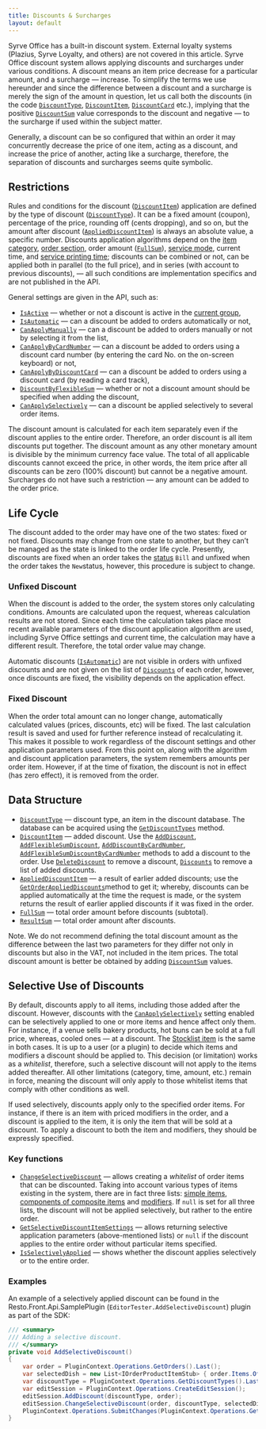 ```yaml
---
title: Discounts & Surcharges
layout: default
---
```

Syrve Office has a built-in discount system. External loyalty systems (Plazius, Syrve Loyalty, and others) are not covered in this article. Syrve Office discount system allows applying discounts and surcharges under various conditions. A discount means an item price decrease for a particular amount, and a surcharge — increase. To simplify the terms we use hereunder and since the difference between a discount and a surcharge is merely the sign of the amount in question, let us call both the discounts (in the code [`DiscountType`](https://syrve.github.io/front.api.sdk/v6/html/T_Resto_Front_Api_Data_Orders_IDiscountType.htm), [`DiscountItem`](https://syrve.github.io/front.api.sdk/v6/html/T_Resto_Front_Api_Data_Orders_IDiscountItem.htm), [`DiscountCard`](https://syrve.github.io/front.api.sdk/v6/html/T_Resto_Front_Api_Data_Orders_IDiscountCard.htm) etc.), implying that the positive [`DiscountSum`](https://syrve.github.io/front.api.sdk/v6/html/P_Resto_Front_Api_Data_Orders_IAppliedDiscountItem_DiscountSum.htm) value corresponds to the discount and negative — to the surcharge if used within the subject matter.

Generally, a discount can be so configured that within an order it may concurrently decrease the price of one item, acting as a discount, and increase the price of another, acting like a surcharge, therefore, the separation of discounts and surcharges seems quite symbolic.

## Restrictions ##
Rules and conditions for the discount ([`DiscountItem`](https://syrve.github.io/front.api.sdk/v6/html/T_Resto_Front_Api_Data_Orders_IDiscountItem.htm)) application are defined by the type of discount ([`DiscountType`](https://syrve.github.io/front.api.sdk/v6/html/T_Resto_Front_Api_Data_Orders_IDiscountType.htm)). It can be a fixed amount (coupon), percentage of the price, rounding off (cents dropping), and so on, but the amount after discount ([`AppliedDiscountItem`](https://syrve.github.io/front.api.sdk/v6/html/T_Resto_Front_Api_Data_Orders_IAppliedDiscountItem.htm)) is always an absolute value, a specific number. Discounts application algorithms depend on the [item category](https://syrve.github.io/front.api.sdk/v6/html/P_Resto_Front_Api_Data_Assortment_IProduct_Category.htm), [order section](https://syrve.github.io/front.api.sdk/v6/html/T_Resto_Front_Api_Data_Organization_Sections_IRestaurantSection.htm), order amount ([`FullSum`](https://syrve.github.io/front.api.sdk/v6/html/P_Resto_Front_Api_Data_Orders_IOrder_FullSum.htm)), [service mode](https://syrve.github.io/front.api.sdk/v6/html/T_Resto_Front_Api_Data_Organization_OrderServiceType.htm), current time, and [service printing time](https://syrve.github.io/front.api.sdk/v6/html/P_Resto_Front_Api_Data_Orders_IOrderRootItem_PrintTime.htm); discounts can be combined or not, can be applied both in parallel (to the full price), and in series (with account to previous discounts), — all such conditions are implementation specifics and are not published in the API.

General settings are given in the API, such as:

- [`IsActive`](https://syrve.github.io/front.api.sdk/v6/html/P_Resto_Front_Api_Data_Orders_IDiscountType_IsActive.htm) — whether or not a discount is active in the [current group](https://syrve.github.io/front.api.sdk/v6/html/M_Resto_Front_Api_IOperationService_GetHostTerminalsGroup.htm),
- [`IsAutomatic`](https://syrve.github.io/front.api.sdk/v6/html/P_Resto_Front_Api_Data_Orders_IDiscountType_IsAutomatic.htm) — can a discount be added to orders automatically or not,
- [`CanApplyManually`](https://syrve.github.io/front.api.sdk/v6/html/P_Resto_Front_Api_Data_Orders_IDiscountType_CanApplyManually.htm) — can a discount be added to orders manually or not by selecting it from the list,
- [`CanApplyByCardNumber`](https://syrve.github.io/front.api.sdk/v6/html/P_Resto_Front_Api_Data_Orders_IDiscountType_CanApplyByCardNumber.htm) — can a discount be added to orders using a discount card number (by entering the card No. on the on-screen keyboard) or not,
- [`CanApplyByDiscountCard`](https://syrve.github.io/front.api.sdk/v6/html/P_Resto_Front_Api_Data_Orders_IDiscountType_CanApplyByDiscountCard.htm) — can a discount be added to orders using a discount card (by reading a card track),
- [`DiscountByFlexibleSum`](https://syrve.github.io/front.api.sdk/v6/html/P_Resto_Front_Api_Data_Orders_IDiscountType_DiscountByFlexibleSum.htm) — whether or not a discount amount should be specified when adding the discount,
- [`CanApplySelectively`](https://syrve.github.io/front.api.sdk/v6/html/P_Resto_Front_Api_Data_Orders_IDiscountType_CanApplySelectively.htm) — can a discount be applied selectively to several order items.

The discount amount is calculated for each item separately even if the discount applies to the entire order. Therefore, an order discount is all item discounts put together. The discount amount as any other monetary amount is divisible by the minimum currency face value. The total of all applicable discounts cannot exceed the price, in other words, the item price after all discounts can be zero (100% discount) but cannot be a negative amount. Surcharges do not have such a restriction — any amount can be added to the order price.

## Life Cycle ##
The discount added to the order may have one of the two states: fixed or not fixed. Discounts may change from one state to another, but they can’t be managed as the state is linked to the order life cycle. Presently, discounts are fixed when an order takes the [status](https://syrve.github.io/front.api.sdk/v6/html/P_Resto_Front_Api_Data_Orders_IOrder_Status.htm) `Bill` and unfixed when the order takes the `New`status, however, this procedure is subject to change.

### Unfixed Discount ###
When the discount is added to the order, the system stores only calculating conditions. Amounts are calculated upon the request, whereas calculation results are not stored. Since each time the calculation takes place most recent available parameters of the discount application algorithm are used, including Syrve Office settings and current time, the calculation may have a different result. Therefore, the total order value may change.

Automatic discounts ([`IsAutomatic`](https://syrve.github.io/front.api.sdk/v6/html/P_Resto_Front_Api_Data_Orders_IDiscountType_IsAutomatic.htm)) are not visible in orders with unfixed discounts and are not given on the list of [`Discounts`](https://syrve.github.io/front.api.sdk/v6/html/P_Resto_Front_Api_Data_Orders_IOrder_Discounts.htm) of each order, however, once discounts are fixed, the visibility depends on the application effect.

### Fixed Discount ###
When the order total amount can no longer change, automatically calculated values (prices, discounts, etc) will be fixed. The last calculation result is saved and used for further reference instead of recalculating it. This makes it possible to work regardless of the discount settings and other application parameters used. From this point on, along with the algorithm and discount application parameters, the system remembers amounts per order item. However, if at the time of fixation, the discount is not in effect (has zero effect), it is removed from the order.

## Data Structure ##
- [`DiscountType`](https://syrve.github.io/front.api.sdk/v6/html/T_Resto_Front_Api_Data_Orders_IDiscountType.htm) —  discount type, an item in the discount database. The database can be acquired using the [`GetDiscountTypes`](https://syrve.github.io/front.api.sdk/v6/html/M_Resto_Front_Api_IOperationService_GetDiscountTypes.htm) method.
- [`DiscountItem`](https://syrve.github.io/front.api.sdk/v6/html/T_Resto_Front_Api_Data_Orders_IDiscountItem.htm) — added discount. Use the [`AddDiscount`](https://syrve.github.io/front.api.sdk/v6/html/M_Resto_Front_Api_Editors_IEditSession_AddDiscount.htm), [`AddFlexibleSumDiscount`](https://syrve.github.io/front.api.sdk/v6/html/M_Resto_Front_Api_Editors_IEditSession_AddFlexibleSumDiscount.htm), [`AddDiscountByCardNumber`](https://syrve.github.io/front.api.sdk/v6/html/M_Resto_Front_Api_Editors_IEditSession_AddDiscountByCardNumber.htm), [`AddFlexibleSumDiscountByCardNumber`](https://syrve.github.io/front.api.sdk/v6/html/M_Resto_Front_Api_Editors_IEditSession_AddFlexibleSumDiscountByCardNumber.htm) methods to add a discount to the order.
Use [`DeleteDiscount`](https://syrve.github.io/front.api.sdk/v6/html/M_Resto_Front_Api_Editors_IEditSession_DeleteDiscount.htm) to remove a discount, [`Discounts`](https://syrve.github.io/front.api.sdk/v6/html/P_Resto_Front_Api_Data_Orders_IOrder_Discounts.htm) to remove a list of added discounts.
- [`AppliedDiscountItem`](https://syrve.github.io/front.api.sdk/v6/html/T_Resto_Front_Api_Data_Orders_IAppliedDiscountItem.htm) — a result of earlier added discounts; use the [`GetOrderAppliedDiscounts`](https://syrve.github.io/front.api.sdk/v6/html/M_Resto_Front_Api_IOperationService_GetOrderAppliedDiscounts.htm)method to get it; whereby, discounts can be applied automatically at the time the request is made, or the system returns the result of earlier applied discounts if it was fixed in the order.
- [`FullSum`](https://syrve.github.io/front.api.sdk/v6/html/P_Resto_Front_Api_Data_Orders_IOrder_FullSum.htm) — total order amount before discounts (subtotal).
- [`ResultSum`](https://syrve.github.io/front.api.sdk/v6/html/P_Resto_Front_Api_Data_Orders_IOrder_ResultSum.htm) — total order amount after discounts.

Note. We do not recommend defining the total discount amount as the difference between the last two parameters for they differ not only in discounts but also in the VAT, not included in the item prices. The total discount amount is better be obtained by adding [`DiscountSum`](https://syrve.github.io/front.api.sdk/v6/html/P_Resto_Front_Api_Data_Orders_IAppliedDiscountItem_DiscountSum.htm) values.


## Selective Use of Discounts ##
By default, discounts apply to all items, including those added after the discount. However, discounts with the [`CanApplySelectively`](https://syrve.github.io/front.api.sdk/v6/html/P_Resto_Front_Api_Data_Orders_IDiscountType_CanApplySelectively.htm) setting enabled can be selectively applied to one or more items and hence affect only them. For instance, if a venue sells bakery products, hot buns can be sold at a full price, whereas, cooled ones — at a discount. The [Stocklist item](https://syrve.github.io/front.api.sdk/v6/html/T_Resto_Front_Api_Data_Assortment_IProduct.htm) is the same in both cases. It is up to a user (or a plugin) to decide which items and modifiers a discount should be applied to. This decision (or limitation) works as a *whitelist*, therefore, such a selective discount will not apply to the items added thereafter. All other limitations (category, time, amount, etc.) remain in force, meaning the discount will only apply to those whitelist items that comply with other conditions as well.

If used selectively, discounts apply only to the specified order items. For instance, if there is an item with priced modifiers in the order, and a discount is applied to the item, it is only the item that will be sold at a discount. To apply a discount to both the item and modifiers, they should be expressly specified.

### Key functions ###

- [`ChangeSelectiveDiscount`](https://syrve.github.io/front.api.sdk/v6/html/M_Resto_Front_Api_Editors_IEditSession_ChangeSelectiveDiscount.htm) — allows creating a *whitelist* of order items that can be discounted. Taking into account various types of items existing in the system, there are in fact three lists:  [simple items](https://syrve.github.io/front.api.sdk/v6/html/T_Resto_Front_Api_Data_Orders_IOrderProductItem.htm), [components of composite items](https://syrve.github.io/front.api.sdk/v6/html/T_Resto_Front_Api_Data_Orders_IOrderCompoundItemComponent.htm) and [modifiers](https://syrve.github.io/front.api.sdk/v6/html/T_Resto_Front_Api_Data_Orders_IOrderModifierItem.htm).
If `null` is set for all three lists, the discount will not be applied selectively, but rather to the entire order.
- [`GetSelectiveDiscountItemSettings`](https://syrve.github.io/front.api.sdk/v6/html/M_Resto_Front_Api_IOperationService_GetSelectiveDiscountItemSettings.htm) — allows returning selective application parameters (above-mentioned lists) or `null` if the discount applies to the entire order without particular items specified.
- [`IsSelectivelyApplied`](https://syrve.github.io/front.api.sdk/v6/html/P_Resto_Front_Api_Data_Orders_IDiscountItem_IsSelectivelyApplied.htm) — shows whether the discount applies selectively or to the entire order.

### Examples ###
An example of a selectively applied discount can be found in the Resto.Front.Api.SamplePlugin (`EditorTester.AddSelectiveDiscount`) plugin as part of the SDK:

```cs
/// <summary>
/// Adding a selective discount.
/// </summary>
private void AddSelectiveDiscount()
{
    var order = PluginContext.Operations.GetOrders().Last();
    var selectedDish = new List<IOrderProductItemStub> { order.Items.OfType<IOrderProductItem>().Last() };
    var discountType = PluginContext.Operations.GetDiscountTypes().Last(x => !x.Deleted && x.IsActive && x.CanApplySelectively);
    var editSession = PluginContext.Operations.CreateEditSession();
    editSession.AddDiscount(discountType, order);
    editSession.ChangeSelectiveDiscount(order, discountType, selectedDish, null, null);
    PluginContext.Operations.SubmitChanges(PluginContext.Operations.GetCredentials(), editSession);
}
```